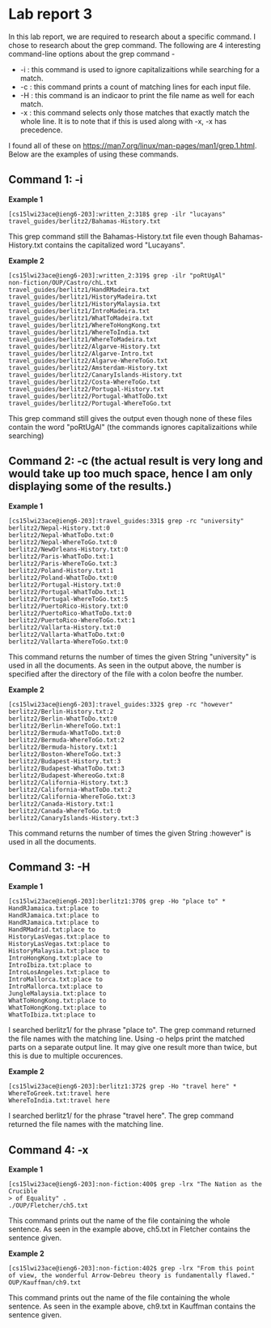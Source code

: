 # Lab report 3
In this lab report, we are required to research about a specific command. I chose to research about the grep command. The following are 4 interesting command-line options about the grep command - 
* -i : this command is used to ignore capitalizaitions while searching for a match.
* -c : this command prints a count of matching lines for each input file.
* -H : this command is an indicaor to print the file name as well for each match.
* -x : this command selects only those matches that exactly match the whole line. It is to note that if this is used along with -x, -x has precedence.

I found all of these on https://man7.org/linux/man-pages/man1/grep.1.html. Below are the examples of using these commands.
## Command 1: -i
**Example 1**
```
[cs15lwi23ace@ieng6-203]:written_2:318$ grep -ilr "lucayans"
travel_guides/berlitz2/Bahamas-History.txt
```
This grep command still the Bahamas-History.txt file even though Bahamas-History.txt contains the capitalized word "Lucayans".


**Example 2**
```
[cs15lwi23ace@ieng6-203]:written_2:319$ grep -ilr "poRtUgAl"
non-fiction/OUP/Castro/chL.txt
travel_guides/berlitz1/HandRMadeira.txt
travel_guides/berlitz1/HistoryMadeira.txt
travel_guides/berlitz1/HistoryMalaysia.txt
travel_guides/berlitz1/IntroMadeira.txt
travel_guides/berlitz1/WhatToMadeira.txt
travel_guides/berlitz1/WhereToHongKong.txt
travel_guides/berlitz1/WhereToIndia.txt
travel_guides/berlitz1/WhereToMadeira.txt
travel_guides/berlitz2/Algarve-History.txt
travel_guides/berlitz2/Algarve-Intro.txt
travel_guides/berlitz2/Algarve-WhereToGo.txt
travel_guides/berlitz2/Amsterdam-History.txt
travel_guides/berlitz2/CanaryIslands-History.txt
travel_guides/berlitz2/Costa-WhereToGo.txt
travel_guides/berlitz2/Portugal-History.txt
travel_guides/berlitz2/Portugal-WhatToDo.txt
travel_guides/berlitz2/Portugal-WhereToGo.txt
```
This grep command still gives the output even though none of these files contain the word "poRtUgAl" (the commands ignores capitalizaitions while searching)

## Command 2: -c (the actual result is very long and would take up too much space, hence I am only displaying some of the results.)
**Example 1**
```
[cs15lwi23ace@ieng6-203]:travel_guides:331$ grep -rc "university"
berlitz2/Nepal-History.txt:0
berlitz2/Nepal-WhatToDo.txt:0
berlitz2/Nepal-WhereToGo.txt:0
berlitz2/NewOrleans-History.txt:0
berlitz2/Paris-WhatToDo.txt:1
berlitz2/Paris-WhereToGo.txt:3
berlitz2/Poland-History.txt:1
berlitz2/Poland-WhatToDo.txt:0
berlitz2/Portugal-History.txt:0
berlitz2/Portugal-WhatToDo.txt:1
berlitz2/Portugal-WhereToGo.txt:5
berlitz2/PuertoRico-History.txt:0
berlitz2/PuertoRico-WhatToDo.txt:0
berlitz2/PuertoRico-WhereToGo.txt:1
berlitz2/Vallarta-History.txt:0
berlitz2/Vallarta-WhatToDo.txt:0
berlitz2/Vallarta-WhereToGo.txt:0
```

This command returns the number of times the given String "university" is used in all the documents. As seen in the output above, the number is specified after the directory of the file with a colon beofre the number.


**Example 2**
```
[cs15lwi23ace@ieng6-203]:travel_guides:332$ grep -rc "however"   
berlitz2/Berlin-History.txt:2
berlitz2/Berlin-WhatToDo.txt:0
berlitz2/Berlin-WhereToGo.txt:1
berlitz2/Bermuda-WhatToDo.txt:0
berlitz2/Bermuda-WhereToGo.txt:2
berlitz2/Bermuda-history.txt:1
berlitz2/Boston-WhereToGo.txt:3
berlitz2/Budapest-History.txt:3
berlitz2/Budapest-WhatToDo.txt:3
berlitz2/Budapest-WhereoGo.txt:8
berlitz2/California-History.txt:3
berlitz2/California-WhatToDo.txt:2
berlitz2/California-WhereToGo.txt:3
berlitz2/Canada-History.txt:1
berlitz2/Canada-WhereToGo.txt:0
berlitz2/CanaryIslands-History.txt:3
```
This command returns the number of times the given String :however" is used in all the documents.

## Command 3: -H
**Example 1**
```
[cs15lwi23ace@ieng6-203]:berlitz1:370$ grep -Ho "place to" *       
HandRJamaica.txt:place to
HandRJamaica.txt:place to
HandRJamaica.txt:place to
HandRMadrid.txt:place to
HistoryLasVegas.txt:place to
HistoryLasVegas.txt:place to
HistoryMalaysia.txt:place to
IntroHongKong.txt:place to
IntroIbiza.txt:place to
IntroLosAngeles.txt:place to
IntroMallorca.txt:place to
IntroMallorca.txt:place to
JungleMalaysia.txt:place to
WhatToHongKong.txt:place to
WhatToHongKong.txt:place to
WhatToIbiza.txt:place to
```
I searched berlitz1/ for the phrase "place to". The grep command returned the file names with the matching line. Using -o helps print the matched parts on a separate output line. It may give one result more than twice, but this is due to multiple occurences.


**Example 2**
```
[cs15lwi23ace@ieng6-203]:berlitz1:372$ grep -Ho "travel here" *
WhereToGreek.txt:travel here
WhereToIndia.txt:travel here
```
I searched berlitz1/ for the phrase "travel here". The grep command returned the file names with the matching line.

## Command 4: -x
**Example 1**
```
[cs15lwi23ace@ieng6-203]:non-fiction:400$ grep -lrx "The Nation as the Crucible 
> of Equality" .
./OUP/Fletcher/ch5.txt
```
This command prints out the name of the file containing the whole sentence. As seen in the example above, ch5.txt in Fletcher contains the sentence given.

**Example 2**
```
[cs15lwi23ace@ieng6-203]:non-fiction:402$ grep -lrx "From this point of view, the wonderful Arrow-Debreu theory is fundamentally flawed."
OUP/Kauffman/ch9.txt
```

This command prints out the name of the file containing the whole sentence. As seen in the example above, ch9.txt in Kauffman contains the sentence given.


